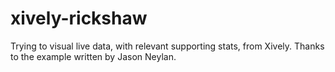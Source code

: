 xively-rickshaw
===============

Trying to visual live data, with relevant supporting stats, from Xively. Thanks to the example written by Jason Neylan.
